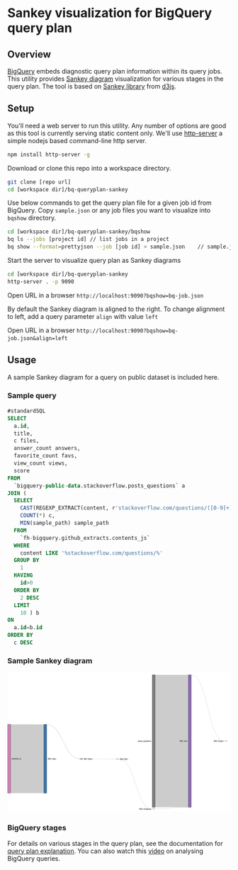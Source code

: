 # Sankey visualization for BigQuery query plan

## Overview
[BigQuery](https://cloud.google.com/bigquery/) embeds diagnostic query plan information within its query jobs. This utility provides [Sankey diagram](https://en.wikipedia.org/wiki/Sankey_diagram) visualization for various stages in the query plan. The tool is based on [Sankey library](https://github.com/d3/d3-sankey) from [d3js](https://d3js.org/).

## Setup
You'll need a web server to run this utility. Any number of options are good as this tool is currently serving static content only. We'll use [http-server](https://www.npmjs.com/package/http-server) a simple nodejs based command-line http server. 

```bash
npm install http-server -g
```

Download or clone this repo into a workspace directory.

```bash
git clone [repo url]
cd [workspace dir]/bq-queryplan-sankey
```

Use below commands to get the query plan file for a given job id from BigQuery. Copy `sample.json` or any job files you want to visualize into `bqshow` directory.

```bash
cd [workspace dir]/bq-queryplan-sankey/bqshow
bq ls --jobs [project id] // list jobs in a project
bq show --format=prettyjson --job [job id] > sample.json	// sample.json file has query plan information
```

Start the server to visualize query plan as Sankey diagrams

```bash
cd [workspace dir]/bq-queryplan-sankey
http-server . -p 9090
```
Open URL in a browser `http://localhost:9090?bqshow=bq-job.json`

By default the Sankey diagram is aligned to the right. To change alignment to left, add a query parameter `align` with value `left`

Open URL in a browser `http://localhost:9090?bqshow=bq-job.json&align=left`

## Usage

A sample Sankey diagram for a query on public dataset is included here.

### Sample query

```sql
#standardSQL
SELECT
  a.id,
  title,
  c files,
  answer_count answers,
  favorite_count favs,
  view_count views,
  score
FROM
  `bigquery-public-data.stackoverflow.posts_questions` a
JOIN (
  SELECT
    CAST(REGEXP_EXTRACT(content, r'stackoverflow.com/questions/([0-9]+)/') AS INT64) id,
    COUNT(*) c,
    MIN(sample_path) sample_path
  FROM
    `fh-bigquery.github_extracts.contents_js`
  WHERE
    content LIKE '%stackoverflow.com/questions/%'
  GROUP BY
    1
  HAVING
    id>0
  ORDER BY
    2 DESC
  LIMIT
    10 ) b
ON
  a.id=b.id
ORDER BY
  c DESC
```

### Sample Sankey diagram

![Sankey diagram for BigQuery query plan](img/sample_query_plan.png)

### BigQuery stages

For details on various stages in the query plan, see the documentation for [query plan explanation](https://cloud.google.com/bigquery/query-plan-explanation). You can also watch this [video](https://youtu.be/UueWySREWvk) on analysing BigQuery queries.
